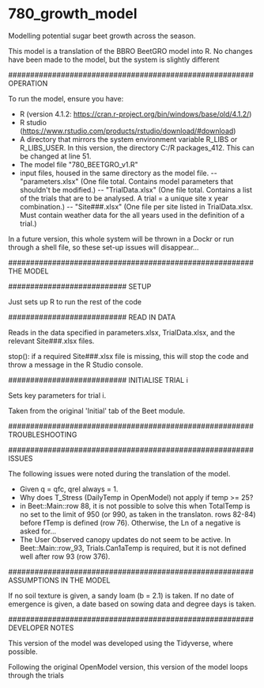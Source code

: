 # 780_growth_model

Modelling potential sugar beet growth across the season.

This model is a translation of the BBRO BeetGRO model into R. No changes have been made to the model, but the system is slightly different

########################################################
OPERATION

To run the model, ensure you have:
- R (version 4.1.2: https://cran.r-project.org/bin/windows/base/old/4.1.2/)
- R studio (https://www.rstudio.com/products/rstudio/download/#download)
- A directory that mirrors the system environment variable R_LIBS or R_LIBS_USER. In this version, the directory C:/R packages_412. This can be changed at line 51.
- The model file "780_BEETGRO_v1.R"
- input files, housed in the same directory as the model file.
-- "parameters.xlsx" (One file total. Contains model parameters that shouldn't be modified.)
-- "TrialData.xlsx" (One file total. Contains a list of the trials that are to be analysed. A trial = a unique site x year combination.)
-- "Site###.xlsx" (One file per site listed in TrialData.xlsx. Must contain weather data for the all years used in the definition of a trial.)

In a future version, this whole system will be thrown in a Dockr or run through a shell file, so these set-up issues will disappear...

########################################################
THE MODEL

###########################
SETUP

Just sets up R to run the rest of the code

###########################
READ IN DATA

Reads in the data specified in parameters.xlsx, TrialData.xlsx, and the relevant Site###.xlsx files.

stop(): if a required Site###.xlsx file is missing, this will stop the code and throw a message in the R Studio console.

###########################
INITIALISE TRIAL i

Sets key parameters for trial i.

Taken from the original 'Initial' tab of the Beet module.

########################################################
TROUBLESHOOTING

########################################################
ISSUES

The following issues were noted during the translation of the model.

- Given q = qfc, qrel always = 1.
- Why does T_Stress (DailyTemp in OpenModel) not apply if temp >= 25?
- in Beet::Main::row 88, it is not possible to solve this when TotalTemp is no set to the limit of 950 (or 990, as taken in the translaton. rows 82-84) before fTemp is defined (row 76). Otherwise, the Ln of a negative is asked for...
- The User Observed canopy updates do not seem to be active. In Beet::Main::row_93, Trials.Can1aTemp is required, but it is not defined well after row 93 (row 376).

########################################################
ASSUMPTIONS IN THE MODEL

If no soil texture is given, a sandy loam (b = 2.1) is taken.
If no date of emergence is given, a date based on sowing data and degree days is taken.

########################################################
DEVELOPER NOTES

This version of the model was developed using the Tidyverse, where possible.

Following the original OpenModel version, this version of the model loops through the trials
